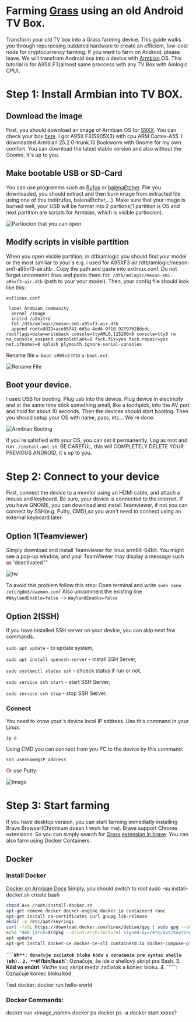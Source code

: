 # Farming [Grass](https://app.getgrass.io/register/?referralCode=sD8cUjUDV1uXTZO) using an old Android TV Box.
Transform your old TV box into a Grass farming device. This guide walks you through repurposing outdated hardware to create an efficient, low-cost node for cryptocurrency farming. If you want to farm on Android, please leave. We will transfrom Android box into a device with [Armbian](https://www.armbian.com/) OS. This tutorial is for A95X F3(almost same proccess with any TV Box with Amlogic CPU).
# Step 1: Install Armbian into TV BOX.
## Download the image
First, you should download an image of Armbian OS for [S9XX](https://www.armbian.com/amlogic-s9xx-tv-box/). You can check your box [here](https://github.com/devmfc/debian-on-amlogic/blob/main/README.md). I got A95X F3(S905X3) with cpu ARM Cortex-A55. I downloaded Armbian 25.2.0-trunk.13 Bookworm with Gnome for my own comfort. You can download the latest stable version and also without the Gnome, It´s up to you.
## Make bootable USB or SD-Card
You can use programms such as [Rufus](https://rufus.ie/sk/) or [balenaEtcher](https://etcher.balena.io/). File you downloaded, you should extract and then burn image from extracted file using one of this tool(rufus, balenaEtcher,...). Make sure that your image is burned well, your USB will be format into 2 partions(1 partition is OS and next partition are scripts for Armbian, which is visible partiocion). 

![Partiocion that you can open](https://github.com/user-attachments/assets/548e5b98-6b0e-4411-8bbe-69a2d9f6914e)

## Modify scripts in visible partition
When you open visible partition, in dtb\amlogic you should find your model or the most similiar to your´s e.g. i used for A95XF3 air /dtb/amlogic/meson-sm1-a95xf3-air.dtb . Copy the path and paste into extlinux.conf.  Do not forget uncomennt lines and paste there `fdt /dtb/amlogic/meson-sm1-a95xf3-air.dtb` (path to your your model).
Then, your config file should look like this:

`extlinux.conf `
```
 label Armbian_community
  kernel /Image
  initrd /uInitrd
  fdt /dtb/amlogic/meson-sm1-a95xf3-air.dtb
  append root=UUID=ace05f41-6d5a-4ed4-9f18-92f97628dedc rootflags=data=writeback console=ttyAML0,115200n8 console=tty0 rw no_console_suspend consoleblank=0 fsck.fix=yes fsck.repair=yes net.ifnames=0 splash plymouth.ignore-serial-consoles
```
 Rename file `u-boot-s905x3` into `u-boot.ext`
 
![Rename File](https://github.com/user-attachments/assets/3b53d8f7-34bb-445d-8ccc-f216265b6626)

## Boot your device.
I used USB for booting. Plug usb into the device. Plug device in electricity and at the same time stick something small, like a toothpick, into the AV port and hold for about 10 seconds. Then the devices should start booting. Then you should setup your OS with name, pass, etc... We´re done. 

![Armbian Booting](https://github.com/user-attachments/assets/5fc2d12d-2b8b-4497-bb94-25c6a6119b1e)

If you´re satisfied with your OS, you can set it permanently. Log as root and run `./install-aml.sh`. BE CAREFUL, this will COMPLETELY DELETE YOUR PREVIOUS ANDROID, it´s up to you.

# Step 2: Connect to your device
First, connect the device to a monitor using an HDMI cable, and attach a mouse and keyboard. Be sure, your device is connected to the internet. If you have GNOME, you can download and install Teamviewer, if not you can connect by SSH(e.g. Putty, CMD),so you won't need to connect using an external keyboard later. 
## Option 1(Teamviewer)
Simply download and install Teamviewer for linux arm64-64bit. You might see a pop-up window, and your TeamViewer may display a message such as 'deactivated.'"

![tw](https://github.com/user-attachments/assets/93895937-ac8c-4013-985d-9afc68707bfa)

To avoid this problem follow this step:
Open terminal and write
`sudo nano /etc/gdm3/daemon.conf`
 Also uncomment the existing line `#WaylandEnable=false`  -->   `WaylandEnable=false`

## Option 2(SSH)
If you have installed SSH server on your device, you can skip next few commands.

`sudo apt update` - to update system,

`sudo apt install openssh-server` - install SSH Server,

`sudo systemctl status ssh` - chceck status if run or not,

`sudo service ssh start` - start SSH Server,

`sudo service ssh stop` - stop SSH Server.

### Connect
 You need to know your´s device local IP address. Use this command in your Linux: 

`ip a`

Using CMD you can connect from you PC to the device by this command: 

`ssh username@IP_address` 

Or use Putty:

![image](https://github.com/user-attachments/assets/5b4eb781-0efd-48e1-83ab-d8120844265a)



# Step 3: Start farming
If you have desktop version, you can start farming immediatly installing Brave Browser(Chromium doesn´t work for me). Brave support Chrome extensions. So you can simply search for [Grass](https://app.getgrass.io/register/?referralCode=sD8cUjUDV1uXTZO) [extension in brave](https://chromewebstore.google.com/detail/grass-lite-node/ilehaonighjijnmpnagapkhpcdbhclfg). You can also farm using Docker Containers. 

## Docker
### Install Docker
[Docker on Armbian Docs](https://docs.armbian.com/User-Guide_Advanced-Features/#how-to-run-docker)
Simply, you should switch to root sudo -su
install-docker.sh   create bash
```sh
chmod a+x /root/install-docker.sh
apt-get remove docker docker-engine docker.io containerd runc
apt-get install ca-certificates curl gnupg lsb-release
mkdir -p /etc/apt/keyrings
curl -fsSL https://download.docker.com/linux/debian/gpg | sudo gpg --dearmor -o /etc/apt/keyrings/docker.gpg
echo "deb [arch=$(dpkg --print-architecture) signed-by=/etc/apt/keyrings/docker.gpg] https://download.docker.com/linux/debian $(lsb_release -cs) stable" | sudo tee /etc/apt/sources.list.d/docker.list > /dev/null
apt update
apt-get install docker-ce docker-ce-cli containerd.io docker-compose-plugin
```

 **````sh`**: Označuje začiatok bloku kódu s označením pre syntax shellu (`sh`).
2. **`#!/bin/bash`**: Označuje, že ide o shellový skript pre Bash.
3. **Kód vo vnútri**: Vložte svoj skript medzi začiatok a koniec bloku.
4. **`````**: Označuje koniec bloku kód

Test docker:
docker run hello-world
### Docker Commands:
docker run <image_name>
docker ps
docker ps -a
docker start xxxxx?










